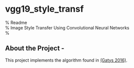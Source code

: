 # vgg19_style_transf
% Readme                                   
% Image Style Transfer Using Convolutional Neural Networks                                    
%                                                                     

About the Project - 
--------------------
This project implements the algorithm found in [(Gatys 2016)](https://www.cv-foundation.org/openaccess/content_cvpr_2016/papers/Gatys_Image_Style_Transfer_CVPR_2016_paper.pdf).
